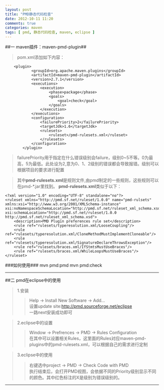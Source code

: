 ```yaml
---
layout: post
title: "PMD静态代码检查"
date: 2012-10-11 11:20
comments: true
categories: maven
tags: [ pmd, 静态代码检查, maven, eclipse ]
---
```


##一 maven插件：maven-pmd-plugin##
>pom.xml添加如下内容：

		<plugin>
				<groupId>org.apache.maven.plugins</groupId>
				<artifactId>maven-pmd-plugin</artifactId>
				<version>2.7.1</version>
				<executions>
					<execution>
						<phase>package</phase>
						<goals>
							<goal>check</goal>
						</goals>
					</execution>
				</executions>
				<configuration>
					<failurePriority>2</failurePriority>
					<targetJdk>1.6</targetJdk>
					<rulesets>
						<ruleset>/pmd-rulesets.xml</ruleset>
					</rulesets>
				</configuration>
			</plugin>
>failurePriority用于指定在什么错误级别会failure，级别0~5不等。0为最高，5为最低。此处设为2,意为0、1、2级别的错误都会导致报错。级别可以根据项目的要求进行配置   
<!--more-->
>其中**pmd-rulesets.xml**是规则文件,由pmd制定的一些规则，这些规则可以在pmd-*.jar里找到。 **pmd-rulesets.xml**类似于以下：

    <?xml version="1.0" encoding="UTF-8" standalone="no"?>
	<ruleset xmlns="http://pmd.sf.net/ruleset/1.0.0" name="pmd-rulsets" xmlns:xsi="http://www.w3.org/2001/XMLSchema-instance" xsi:noNamespaceSchemaLocation="http://pmd.sf.net/ruleset_xml_schema.xsd" xsi:schemaLocation="http://pmd.sf.net/ruleset/1.0.0 http://pmd.sf.net/ruleset_xml_schema.xsd">
  	 	<description>PMD Plugin preferences rule set</description>
   		<rule ref="rulesets/typeresolution.xml/LooseCoupling"/>
   		<rule ref="rulesets/typeresolution.xml/CloneMethodMustImplementCloneable"/>
   		<rule ref="rulesets/typeresolution.xml/SignatureDeclareThrowsException"/>
  		<rule ref="rulesets/braces.xml/IfStmtsMustUseBraces"/>
   		<rule ref="rulesets/braces.xml/WhileLoopsMustUseBraces"/>
	</ruleset>
 
###如何使用###
	mvn pmd:pmd
	mvn pmd:check   

---
##二 pmd在eclipse中的使用
>1.安装
>>Help -> Install New Software -> Add...  
>>设置update site:<http://pmd.sourceforge.net/eclipse>  
>>一路next安装成功即可
  	  
>2.eclipse中的设置
>>Window -> Prefrences -> PMD -> Rules Configuration  
>>在其中可以设置相关Rules，这里面的Rules对应maven-pmd-plugins中的pmd-rulesets.xml，可以根据自己的需求进行定制

>3.eclipse中的使用
>>右键选中project -> PMD -> Check Code with PMD  
>>执行结束后，会打开PMD视图，会依据不同的Priority级别显示不同的颜色。其中红色标注的X是级别为错误级别的。

  

---